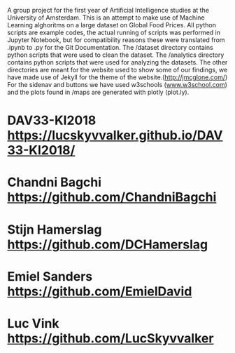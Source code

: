 A group project for the first year of Artificial Intelligence studies at the University of Amsterdam.
This is an attempt to make use of Machine Learning alghoritms on a large dataset on Global Food Prices.
All python scripts are example codes, the actual running of scripts was performed in Jupyter Notebook, but for compatibility reasons these were translated from .ipynb to .py for the Git Documentation.
  The /dataset directory contains python scripts that were used to clean the dataset.
  The /analytics directory contains python scripts that were used for analyzing the datasets.
The other directories are meant for the website used to show some of our findings, we have made use of Jekyll for the theme of the website.(http://jmcglone.com/) For the sidenav and buttons we have used w3schools (www.w3school.com) and the plots found in /maps are generated with plotly (plot.ly).
 # DAV33-KI2018 https://lucskyvvalker.github.io/DAV33-KI2018/
 # Chandni Bagchi https://github.com/ChandniBagchi
 # Stijn Hamerslag https://github.com/DCHamerslag
 # Emiel Sanders https://github.com/EmielDavid
 # Luc Vink https://github.com/LucSkyvvalker
